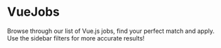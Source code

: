 # VueJobs

Browse through our list of Vue.js jobs, find your perfect match and apply. Use the sidebar filters for more accurate results!
